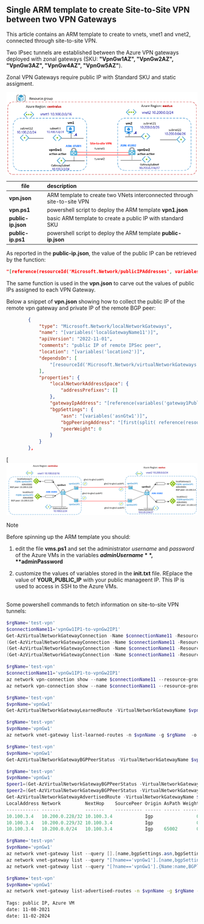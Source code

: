 <properties
pageTitle= 'Single ARM template to create Site-to-Site VPN between two Azure VPN Gateways'
description= "Single ARM template to create Site-to-Site VPN between two Azure VPN Gateways"
documentationcenter: na
services=""
documentationCenter="na"
authors="fabferri"
manager=""
editor=""/>

<tags
   ms.service="configuration-Example-Azure"
   ms.devlang="na"
   ms.topic="article"
   ms.tgt_pltfrm="na"
   ms.workload="na"
   ms.date="11/08/2021"
   ms.author="fabferri" />

## Single ARM template to create Site-to-Site VPN between two VPN Gateways

This article contains an ARM template to create to vnets, vnet1 and vnet2, connected through site-to-site VPN. 
<br>

Two IPsec tunnels are established between the Azure VPN gateways deployed with zonal gateways (SKU: **"VpnGw1AZ", "VpnGw2AZ", "VpnGw3AZ", "VpnGw4AZ", "VpnGw5AZ"**).
<br>

Zonal VPN Gateways require public IP with Standard SKU and static assigment.

[![1]][1]


| file                | description                                                               |       
| ------------------- |:------------------------------------------------------------------------- |
| **vpn.json**        | ARM template to create two VNets interconnected through site-to-site VPN  |
| **vpn.ps1**         | powershell script to deploy the ARM template **vpn1.json**                |
| **public-ip.json**  | basic ARM template to create a public IP with standard SKU                |
| **public-ip.ps1**   | powershell script to deploy the ARM template **public-ip.json**           |


As reported in the **public-ip.json**, the value of the public IP can be retrieved by the function:

```json
"[reference(resourceId('Microsoft.Network/publicIPAddresses', variables('publicIPName')),'2022-11-01').ipAddress]"
```

The same function is used in the **vpn.json** to carve out the values of public IPs assigned to each VPN Gateway.
<br>

Below a snippet of **vpn.json** showing how to collect the public IP of the remote vpn gateway and private IP of the remote BGP peer:
```json
        {
            "type": "Microsoft.Network/localNetworkGateways",
            "name": "[variables('localGatewayName11')]",
            "apiVersion": "2022-11-01",
            "comments": "public IP of remote IPSec peer",
            "location": "[variables('location2')]",
            "dependsOn": [
                "[resourceId('Microsoft.Network/virtualNetworkGateways', variables('gateway1Name'))]"
            ],
            "properties": {
                "localNetworkAddressSpace": {
                    "addressPrefixes": []
                },
                "gatewayIpAddress": "[reference(variables('gateway1PublicIP1Id'),'2022-11-01').ipAddress]",
                "bgpSettings": {
                    "asn": "[variables('asnGtw1')]",
                    "bgpPeeringAddress": "[first(split( reference(resourceId('Microsoft.Network/virtualNetworkGateways',variables('gateway1Name')),'2020-06-01').bgpSettings.bgpPeeringAddress , ','))]",
                    "peerWeight": 0
                }
            }
        },
```

[![2][2]



> [!NOTE]
> Before spinning up the ARM template you should:
> 1. edit the file **vms.ps1** and set the administrator _username_ and _password_ of the Azure VMs in the variables **$adminUsername**, **$adminPassword**
>
> 2. customize the values of variables stored in the **init.txt** file. REplace the value of **YOUR_PUBLIC_IP** with your public manageent IP. This IP is used to access in SSH to the Azure VMs.
>

<br>
Some powershell commands to fetch information on site-to-site VPN tunnels:  

```powershell
$rgName='test-vpn'
$connectionName11='vpnGw1IP1-to-vpnGw2IP1'
Get-AzVirtualNetworkGatewayConnection -Name $connectionName11 -ResourceGroupName $rgName
(Get-AzVirtualNetworkGatewayConnection -Name $connectionName11 -ResourceGroupName $rgName).ConnectionStatus
(Get-AzVirtualNetworkGatewayConnection -Name $connectionName11 -ResourceGroupName $rgName).EgressBytesTransferred
(Get-AzVirtualNetworkGatewayConnection -Name $connectionName11 -ResourceGroupName $rgName).IngressBytesTransferred
```

```powershell
$rgName='test-vpn'
$connectionName11='vpnGw1IP1-to-vpnGw2IP1'
az network vpn-connection show --name $connectionName11 --resource-group $rgName
az network vpn-connection show --name $connectionName11 --resource-group $rgName --query tunnelConnectionStatus
```


```powershell
$rgName='test-vpn'
$vpnName='vpnGw1'
Get-AzVirtualNetworkGatewayLearnedRoute -VirtualNetworkGatewayName $vpnName -ResourceGroupName $rgName
```

```powershell
$rgName='test-vpn'
$vpnName='vpnGw1'
az network vnet-gateway list-learned-routes -n $vpnName -g $rgName  -o table
```

```powershell
$rgName='test-vpn'
$vpnName='vpnGw1'
Get-AzVirtualNetworkGatewayBGPPeerStatus -VirtualNetworkGatewayName $vpnName -ResourceGroupName $rgName |ft
```

```powershell
$rgName='test-vpn'
$vpnName='vpnGw1'
$peer1=(Get-AzVirtualNetworkGatewayBGPPeerStatus -VirtualNetworkGatewayName $vpnName -ResourceGroupName $rgName).LocalAddress[0]
$peer2=(Get-AzVirtualNetworkGatewayBGPPeerStatus -VirtualNetworkGatewayName $vpnName -ResourceGroupName $rgName).LocalAddress[1]
Get-AzVirtualNetworkGatewayAdvertisedRoute -VirtualNetworkGatewayName $vpnName -ResourceGroupName $rgName -Peer $peer1 | ft
LocalAddress Network         NextHop    SourcePeer Origin AsPath Weight
------------ -------         -------    ---------- ------ ------ ------
10.100.3.4   10.200.0.228/32 10.100.3.4            Igp                0
10.100.3.4   10.200.0.229/32 10.100.3.4            Igp                0
10.100.3.4   10.200.0.0/24   10.100.3.4            Igp    65002       0

```
```powershell
$rgName='test-vpn'
$vpnName='vpnGw1'
az network vnet-gateway list --query [].[name,bgpSettings.asn,bgpSettings.bgpPeeringAddress] -o table -g $rgName
az network vnet-gateway list --query "[?name=='vpnGw1'].[name,bgpSettings.bgpPeeringAddress,bgpSettings.asn]" -o table -g $rgName
az network vnet-gateway list --query "[?name=='vpnGw1'].{Name:name,BGPlocalIP:bgpSettings.bgpPeeringAddress,ASN:bgpSettings.asn}" -o table -g $rgName
```

```bash
$rgName='test-vpn'
$vpnName='vpnGw1'
az network vnet-gateway list-advertised-routes -n $vpnName -g $rgName --peer $peer1
```

`Tags: public IP, Azure VM` <br>
`date: 11-08-2021` <br>
`date: 11-02-2024` <br>

<!--Image References-->

[1]: ./media/network-diagram.png "network diagram"
[2]: ./media/network-diagram2.png "network diagram with site-to-site VPN details"

<!--Link References-->

